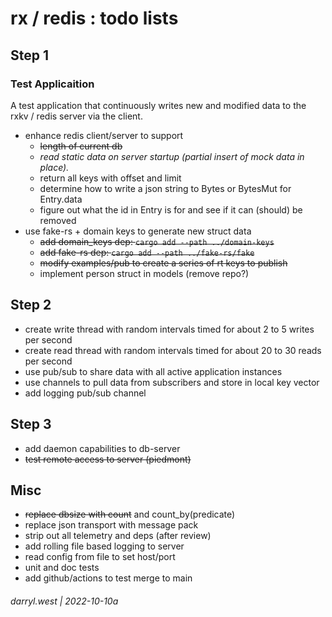 # rx / redis : todo lists

## Step 1

### Test Applicaition

A test application that continuously writes new and modified data to the rxkv / redis server via the client.

* enhance redis client/server to support
  * ~~length of current db~~
  * _read static data on server startup (partial insert of mock data in place)._
  * return all keys with offset and limit
  * determine how to write a json string to Bytes or BytesMut for Entry.data
  * figure out what the id in Entry is for and see if it can (should) be removed
* use fake-rs + domain keys to generate new struct data
    * ~~add domain_keys dep: `cargo add --path ../domain-keys`~~
    * ~~add fake-rs dep: `cargo add --path ../fake-rs/fake`~~
    * ~~modify examples/pub to create a series of rt keys to publish~~
    * implement person struct in models (remove repo?)

## Step 2

* create write thread with random intervals timed for about 2 to 5 writes per second
* create read thread with random intervals timed for about 20 to 30 reads per second
* use pub/sub to share data with all active application instances
* use channels to pull data from subscribers and store in local key vector
* add logging pub/sub channel

## Step 3

* add daemon capabilities to db-server
* ~~test remote access to server (piedmont)~~

## Misc

* ~~replace dbsize with count~~ and count_by(predicate)
* replace json transport with message pack
* strip out all telemetry and deps (after review)
* add rolling file based logging to server
* read config from file to set host/port 
* unit and doc tests
* add github/actions to test merge to main

###### darryl.west | 2022-10-10a

